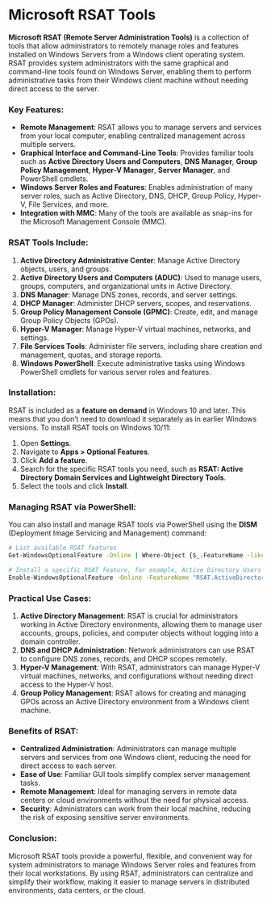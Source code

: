 # Microsoft RSAT Tools
**Microsoft RSAT (Remote Server Administration Tools)** is a collection of tools that allow administrators to remotely manage roles and features installed on Windows Servers from a Windows client operating system. RSAT provides system administrators with the same graphical and command-line tools found on Windows Server, enabling them to perform administrative tasks from their Windows client machine without needing direct access to the server.

### Key Features:
- **Remote Management**: RSAT allows you to manage servers and services from your local computer, enabling centralized management across multiple servers.
- **Graphical Interface and Command-Line Tools**: Provides familiar tools such as **Active Directory Users and Computers**, **DNS Manager**, **Group Policy Management**, **Hyper-V Manager**, **Server Manager**, and PowerShell cmdlets.
- **Windows Server Roles and Features**: Enables administration of many server roles, such as Active Directory, DNS, DHCP, Group Policy, Hyper-V, File Services, and more.
- **Integration with MMC**: Many of the tools are available as snap-ins for the Microsoft Management Console (MMC).

### RSAT Tools Include:
1. **Active Directory Administrative Center**: Manage Active Directory objects, users, and groups.
2. **Active Directory Users and Computers (ADUC)**: Used to manage users, groups, computers, and organizational units in Active Directory.
3. **DNS Manager**: Manage DNS zones, records, and server settings.
4. **DHCP Manager**: Administer DHCP servers, scopes, and reservations.
5. **Group Policy Management Console (GPMC)**: Create, edit, and manage Group Policy Objects (GPOs).
6. **Hyper-V Manager**: Manage Hyper-V virtual machines, networks, and settings.
7. **File Services Tools**: Administer file servers, including share creation and management, quotas, and storage reports.
8. **Windows PowerShell**: Execute administrative tasks using Windows PowerShell cmdlets for various server roles and features.

### Installation:
RSAT is included as a **feature on demand** in Windows 10 and later. This means that you don’t need to download it separately as in earlier Windows versions. To install RSAT tools on Windows 10/11:

1. Open **Settings**.
2. Navigate to **Apps > Optional Features**.
3. Click **Add a feature**.
4. Search for the specific RSAT tools you need, such as **RSAT: Active Directory Domain Services and Lightweight Directory Tools**.
5. Select the tools and click **Install**.

### Managing RSAT via PowerShell:
You can also install and manage RSAT tools via PowerShell using the **DISM** (Deployment Image Servicing and Management) command:
```bash
# List available RSAT features
Get-WindowsOptionalFeature -Online | Where-Object {$_.FeatureName -like "RSAT*"}

# Install a specific RSAT feature, for example, Active Directory Users and Computers
Enable-WindowsOptionalFeature -Online -FeatureName "RSAT.ActiveDirectory.DS-LDS.Tools"
```

### Practical Use Cases:
1. **Active Directory Management**: RSAT is crucial for administrators working in Active Directory environments, allowing them to manage user accounts, groups, policies, and computer objects without logging into a domain controller.
2. **DNS and DHCP Administration**: Network administrators can use RSAT to configure DNS zones, records, and DHCP scopes remotely.
3. **Hyper-V Management**: With RSAT, administrators can manage Hyper-V virtual machines, networks, and configurations without needing direct access to the Hyper-V host.
4. **Group Policy Management**: RSAT allows for creating and managing GPOs across an Active Directory environment from a Windows client machine.

### Benefits of RSAT:
- **Centralized Administration**: Administrators can manage multiple servers and services from one Windows client, reducing the need for direct access to each server.
- **Ease of Use**: Familiar GUI tools simplify complex server management tasks.
- **Remote Management**: Ideal for managing servers in remote data centers or cloud environments without the need for physical access.
- **Security**: Administrators can work from their local machine, reducing the risk of exposing sensitive server environments.

### Conclusion:
Microsoft RSAT tools provide a powerful, flexible, and convenient way for system administrators to manage Windows Server roles and features from their local workstations. By using RSAT, administrators can centralize and simplify their workflow, making it easier to manage servers in distributed environments, data centers, or the cloud.

